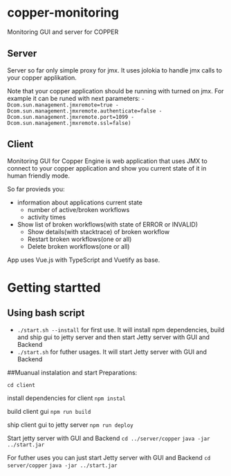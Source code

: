 # copper-monitoring
Monitoring GUI and server for COPPER

## Server
Server so far only simple proxy for jmx. It uses jolokia to handle jmx calls to your copper applikation.

Note that your copper application should be running with turned on jmx. For example it can be runed with next parameters: 
`-Dcom.sun.management.jmxremote=true -Dcom.sun.management.jmxremote.authenticate=false -Dcom.sun.management.jmxremote.port=1099 -Dcom.sun.management.jmxremote.ssl=false)` 

## Client 

Monitoring GUI for Copper Engine is web application that uses JMX to connect to your copper application and show you current state of it in human friendly mode.

So far provieds you:
* information about applications current state
    * number of active/broken workflows
    * activity times
* Show list of broken workflows(with state of ERROR or INVALID)
    * Show details(with stacktrace) of broken workflow
    * Restart broken workflows(one or all)
    * Delete broken workflows(one or all) 

App uses Vue.js with TypeScript and Vuetify as base.


# Getting startted
## Using bash script
* `./start.sh --install` for first use. It will install npm dependencies, build and ship gui to jetty server and then start Jetty server with GUI and Backend
* `./start.sh` for futher usages. It will start Jetty server with GUI and Backend

##Muanual instalation and start
Preparations:

`cd client`

install dependencies for client
`npm instal`

build client gui
`npm run build`

ship client gui to jetty server
`npm run deploy`

Start jetty server with GUI and Backend
`cd ../server/copper`
`java -jar ../start.jar`


For futher uses you can just start Jetty server with GUI and Backend
`cd server/copper`
`java -jar ../start.jar`